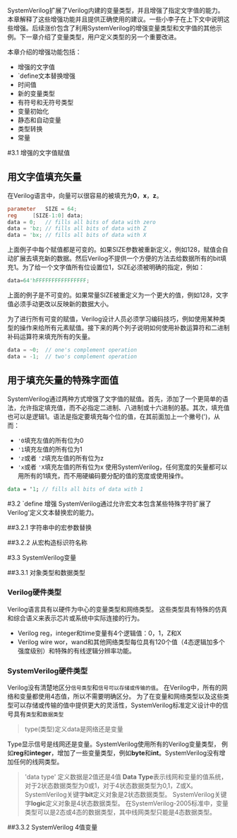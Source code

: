SystemVerilog扩展了Verilog内建的变量类型，并且增强了指定文字值的能力。本章解释了这些增强功能并且提供正确使用的建议。一些小李子在上下文中说明这些增强。后续涨价包含了利用SystemVerilog的增强变量类型和文字值的其他示例。下一章介绍了变量类型，用户定义类型的另一个重要改进。

本章介绍的增强功能包括：
* 增强的文字值
* `define文本替换增强
* 时间值
* 新的变量类型
* 有符号和无符号类型
* 变量初始化
* 静态和自动变量
* 类型转换
* 常量

#3.1 增强的文字值赋值

## 用文字值填充矢量
在Verilog语言中，向量可以很容易的被填充为**0**，**x**，**z**。
```verilog
parameter   SIZE = 64; 
reg     [SIZE-1:0] data;
data = 0;   // fills all bits of data with zero
data = 'bz; // fills all bits of data with Z
data = 'bx; // fills all bits of data with X
```
上面例子中每个赋值都是可变的。如果SIZE参数被重新定义，例如128，赋值会自动扩展去填充新的数据。然后Verilog不提供一个方便的方法去给数据所有的bit填充1。为了给一个文字值所有位设置位1，SIZE必须被明确的指定，例如：
```verilog
data=64'hFFFFFFFFFFFFFFFF;
```
上面的例子是不可变的。如果常量SIZE被重定义为一个更大的值，例如128，文字值必须手动更改以反映新的数据大小。

为了进行所有可变的赋值，Verilog设计人员必须学习编码技巧，例如使用某种类型的操作来给所有元素赋值。接下来的两个列子说明如何使用补数运算符和二进制补码运算符来填充所有的矢量。
```verilog
data = ~0;  // one's complement operation
data = -1;  // two's complement operation
```

## 用于填充矢量的特殊字面值
SystemVerilog通过两种方式增强了文字值的赋值。首先，添加了一个更简单的语法，允许指定填充值，而不必指定二进制、八进制或十六进制的基。其次，填充值也可以是逻辑1。语法是指定要填充每个位的值，在其前面加上一个撇号(')，从而：
* `'0`填充左值的所有位为0
* `'1`填充左值的所有位为1
* `'z`或者 `'Z`填充左值的所有位为z
* `'x`或者 `'X`填充左值的所有位为x
使用SystemVerilog，任何宽度的矢量都可以用所有的1填充，而不用硬编码要分配的值的宽度或使用操作。
```SystemVerilog
data = '1; // fills all bits of data with 1
```

#3.2 `define 增强
SystemVerilog通过允许宏文本包含某些特殊字符扩展了Verilog'定义文本替换宏的能力。

##3.2.1 字符串中的宏参数替换

##3.2.2 从宏构造标识符名称

#3.3 SystemVerilog变量

##3.3.1 对象类型和数据类型

### Verilog硬件类型
Verilog语言具有以硬件为中心的变量类型和网络类型。 这些类型具有特殊的仿真和综合语义来表示芯片或系统中实际连接的行为。
* Verilog reg，integer和time变量有4个逻辑值：0，1，Z和X
* Verilog wire wor，wand和其他网络类型每位具有120个值（4态逻辑加多个强度级别）和特殊的有线逻辑分辨率功能。

### SystemVerilog硬件类型
Verilog没有清楚地区分`信号类型`和`信号可以存储或传输的值`。 在Verilog中，所有的网络和变量都使用4态值，所以不需要明确区分。 为了在变量和网络类型以及这些类型可以存储或传输的值中提供更大的灵活性，SystemVerilog标准定义设计中的信号具有`类型`和`数据类型`

> type(类型)定义data是网络还是变量

Type显示信号是线网还是变量。SystemVerilog使用所有的Verilog变量类型， 例如**reg**和**integer**，增加了一些变量类型，例如**byte**和**int**。SystemVerilog没有增加任何的线网类型。

> 'data type' 定义数据是2值还是4值
**Data Type**表示线网和变量的值系统，对于2状态数据类型为0或1，对于4状态数据类型为0,1，Z或X。SystemVerilog关键字**bit**定义对象是2状态数据类型。 SystemVerilog关键字**logic**定义对象是4状态数据类型。 在SystemVerilog-2005标准中，变量类型可以是2态或4态的数据类型，其中线网类型只能是4态数据类型。

##3.3.2 SystemVerilog 4值变量